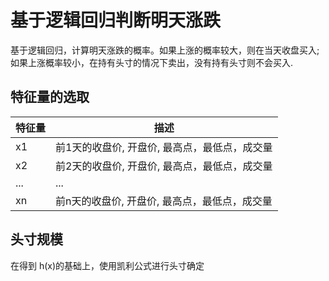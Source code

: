 # 基于逻辑回归判断明天涨跌
基于逻辑回归，计算明天涨跌的概率。如果上涨的概率较大，则在当天收盘买入;如果上涨概率较小，在持有头寸的情况下卖出，没有持有头寸则不会买入.

## 特征量的选取

| 特征量 | 描述 |
| ------| ----- |
| x1 | 前1天的收盘价, 开盘价, 最高点，最低点，成交量 |
| x2 | 前2天的收盘价, 开盘价, 最高点，最低点，成交量 |
| ... | ... |
| xn | 前n天的收盘价, 开盘价, 最高点，最低点，成交量 |

## 头寸规模
在得到 h(x)的基础上，使用凯利公式进行头寸确定



